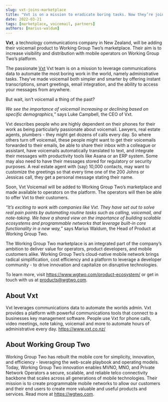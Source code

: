 ```yaml
---
slug: vxt-joins-marketplace
title: "Vxt is on a mission to eradicate boring tasks. Now they’re joining Working Group Two’s product marketplace."
date: 2022-03-21
tags: [marketplace, voicemail, partners]
authors: [marius-waldum]
---
```


**Vxt**, a technology communications company in New Zealand, will be adding their voicemail product to Working Group Two’s marketplace. Their aim is to increase visibility and distribution with mobile operators on Working Group Two’s platform. 

<!--truncate-->

The passionate [Vxt](https://www.vxt.co.nz/) Vxt team is on a mission to leverage communications data to automate the most boring work in the world, namely administrative tasks. They’ve made voicemail both simpler and smarter by offering instant transcriptions, smart greetings, email integration, and the ability to access your messages from anywhere. 

But wait, isn’t voicemail a thing of the past? 

_We see the importance of voicemail increasing or declining based on specific demographics,”_ says Luke Campbell, the CEO of Vxt. 

Vxt describes people who are highly dependent on their phones for their work as being particularly passionate about voicemail. Lawyers, real estate agents, plumbers - they might get dozens of calls every day. So where others turn off voicemail, these people might want to get their voicemails forwarded to their emails, be able to share their inbox with a colleague or assistant, have voicemails automatically translated to text, and integrate their messages with productivity tools like Asana or an ERP system. Some may also need to have their messages stored for regulatory or security purposes. A real estate agent with (say) 10,000 contacts, may want to customize the greetings so that every time one of the 200 Johns or Jessicas call, they get a personal message stating their name. 

Soon, Vxt Voicemail will be added to Working Group Two’s marketplace and made available to operators on the platform. The operators will then be able to offer Vxt to their customers. 

_“It’s exciting to work with companies like Vxt. They have set out to solve real pain points by automating routine tasks such as calling, voicemail, and note-taking. We have a shared view on the importance of building scalable ecosystems and programmable networks that leverage built-in core functionality in a new way,”_ says Marius Waldum, the Head of Product at Working Group Two. 

The Working Group Two marketplace is an integrated part of the company’s ambition to deliver value for operators, product developers, and mobile customers alike. Working Group Two’s cloud-native mobile network brings radical simplification, cost efficiency and a platform to leverage a developer community - to drive innovation and capitalize on disruptive technologies.

To learn more, visit https://www.wgtwo.com/product-ecosystem/ or get in touch with us at products@wgtwo.com.

## About Vxt
Vxt leverages communications data to automate the worlds admin. Vxt provides a platform with powerful communications tools that connect to a businesses key management software. People use Vxt for phone calls, video meetings, note taking, voicemail and more to automate hours of administrative every day.
https://www.vxt.co.nz/

## About Working Group Two​
Working Group Two has rebuilt the mobile core for simplicity, innovation, and efficiency - leveraging the web-scale playbook and operating models. Today, Working Group Two innovation enables MVNO, MNO, and Private Network Operators a secure, scalable, and reliable telco connectivity backbone that scales across all generations of mobile technologies. Their mission is to create programmable mobile networks to allow our customers and their end users to create more valuable and useful products and services. Read more at https://wgtwo.com.






